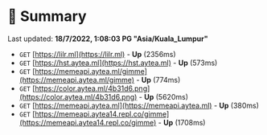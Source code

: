 # 📖 Summary
Last updated: **18/7/2022, 1:08:03 PG "Asia/Kuala_Lumpur"**

- `GET` [https://lilr.ml](https://lilr.ml) - **Up** (2356ms)
- `GET` [https://hst.aytea.ml](https://hst.aytea.ml) - **Up** (573ms)
- `GET` [https://memeapi.aytea.ml/gimme](https://memeapi.aytea.ml/gimme) - **Up** (774ms)
- `GET` [https://color.aytea.ml/4b31d6.png](https://color.aytea.ml/4b31d6.png) - **Up** (5620ms)
- `GET` [https://memeapi.aytea.ml](https://memeapi.aytea.ml) - **Up** (380ms)
- `GET` [https://memeapi.aytea14.repl.co/gimme](https://memeapi.aytea14.repl.co/gimme) - **Up** (1708ms)
